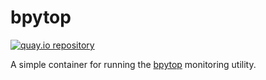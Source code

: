 # bpytop

[![quay.io repository](https://img.shields.io/badge/updated-2023--08--13-green)](https://quay.io/repository/miabbott/bpytop)

A simple container for running the [bpytop](https://github.com/aristocratos/bpytop) monitoring utility.